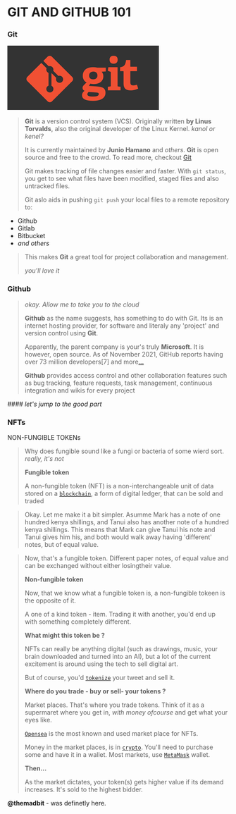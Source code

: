 GIT AND GITHUB 101
==================

### Git

![Git](index.png)
> __Git__ is a version control system (VCS). Originally written __by Linus Torvalds__, also the original developer
of the Linux Kernel. _kanol or kenel?_
>
> It is currently maintained by __Junio Hamano__ and _others_. __Git__ is open source and free to the crowd.
To read more, checkout [Git](https://en.wikipedia.org/wiki/Git)
>
> Git makes tracking of file changes easier and faster. With `git status`, you get to see what files have 
been modified, staged files and also untracked files.
>
> Git aslo aids in pushing `git push` your local files to a remote repository to:
+ Github
+ Gitlab
+ Bitbucket
+ _and others_
>
> This makes __Git__ a great tool for project collaboration and management.
>
>_you'll love it_

### Github
>
> _okay. Allow me to take you to the cloud_
>
>__Github__ as the name suggests, has something to do with Git. Its is an internet hosting provider, for software and literaly any 'project' and version control using __Git__.
>
>Apparently, the parent company is your's truly **Microsoft**. It is however, open source. As of November 2021, GitHub reports having over 73 million developers[7] and more[...](https://en.wikipedia.org/wiki/GitHub)
>
> __Github__ provides access control and other collaboration features such as bug tracking, feature requests, task management, continuous integration and wikis for every project

_#### let's jump to the good part_

### NFTs

NON-FUNGIBLE TOKENs

>
> Why does fungible sound like a fungi or bacteria of some wierd sort. _really, it's not_
>
> __Fungible token__
>
> A non-fungible token (NFT) is a non-interchangeable unit of data stored on a [`blockchain`][blockchain], a form of digital ledger, that can be sold and traded

> Okay. Let me make it a bit simpler. Asumme Mark has a note of one hundred kenya shillings, and Tanui also has another note of a hundred kenya shillings. This means that Mark can give Tanui his note and Tanui gives him his, and both would walk away having 'different' notes, but of equal value.

> Now, that's a fungible token. Different paper notes, of equal value and can be exchanged without either losingtheir value.
> 
> __Non-fungible token__
>
> Now, that we know what a fungible token is, a non-fungible tokeen is the opposite of it.
>
> A one of a kind token - item. Trading it with another, you'd end up with something completely different.
>
> __What might this token be ?__
>
> NFTs can really be anything digital (such as drawings, music, your brain downloaded and turned into an AI), but a lot of the current excitement is around using the tech to sell digital art.
>
> But of course, you'd [`tokenize`][tokenize] your tweet and sell it.
>
> __Where do you trade - buy or sell- your tokens ?__ 
>
> Market places. That's where you trade tokens. Think of it as a supermaret where you get in, _with money ofcourse_ and get what your eyes like.
>
> [`Opensea`][opensea] is the most known and used market place for NFTs.
>
> Money in the market places, is in [`crypto`][crypto]. You'll need to purchase some and have it in a wallet. Most markets, use [`MetaMask`][metamask] wallet.
>
> __Then...__
>
> As the market dictates, your token(s) gets higher value if its demand increases. It's sold to the highest bidder.

[blockchain]: https://en.wikipedia.org/wiki/Blockchain
[tokenize]: https://www.makeuseof.com/how-tokenize-assets-create-nonfungible-tokens-nft/
[opensea]: https://opensea.io/
[crypto]: https://www.forbes.com/advisor/investing/what-is-cryptocurrency/
[metamask]: https://metamask.io/

__@themadbit__ - was definetly here.

